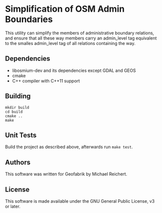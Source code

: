 Simplification of OSM Admin Boundaries
======================================

This utility can simplify the members of administrative boundary relations,
and ensure that all these way members carry an admin_level tag equivalent to 
the smalles admin_level tag of all relations containing the way.

Dependencies
------------

* libosmium-dev and its dependencies except GDAL and GEOS
* cmake
* C++ compiler with C++11 support

Building
--------

    mkdir build
    cd build
    cmake ..
    make

Unit Tests
----------

Build the project as described above, afterwards run `make test`.


Authors
-------

This software was written for Geofabrik by Michael Reichert.

License
-------

This software is made available under the GNU General Public License, v3 or later.
